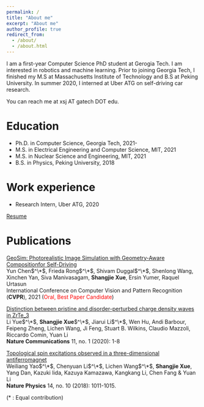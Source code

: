 ```yaml
---
permalink: /
title: "About me"
excerpt: "About me"
author_profile: true
redirect_from: 
  - /about/
  - /about.html
---
```


I am a first-year Computer Science PhD student at Gerogia Tech. I am interested in robotics and machine learning. 
Prior to joining Georgia Tech, I finished my M.S at Massachusetts Institute of Technology and B.S at Peking University. In summer 2020, I interned at Uber ATG on self-driving car research.

You can reach me at xsj AT gatech DOT edu.

Education
======
* Ph.D. in Computer Science, Georgia Tech, 2021-
* M.S. in Electrical Engineering and Computer Science, MIT, 2021
* M.S. in Nuclear Science and Engineering, MIT, 2021
* B.S. in Physics, Peking University, 2018

Work experience
======
* Research Intern, Uber ATG, 2020

[Resume](files/resume.pdf)

Publications
======
[GeoSim: Photorealistic Image Simulation with Geometry-Aware Compositionfor Self-Driving](https://arxiv.org/abs/2101.06543) \
Yun Chen$^\*$, Frieda Rong$^\*$, Shivam Duggal$^\*$, Shenlong Wang, Xinchen Yan, Siva Manivasagam, **Shangjie Xue**, Ersin Yumer, Raquel Urtasun \
International Conference on Computer Vision and Pattern Recognition (**CVPR**), 2021 (<span style="color:red">Oral, Best Paper Candidate</span>)


[Distinction between pristine and disorder-perturbed charge density waves in ZrTe$\_3$](https://www.nature.com/articles/s41467-019-13813-y) \
Li Yue$^\*$, **Shangjie Xue**$^\*$, Jiarui Li$^\*$, Wen Hu, Andi Barbour, Feipeng Zheng, Lichen Wang, Ji Feng, Stuart B. Wilkins, Claudio Mazzoli, Riccardo Comin, Yuan Li \
**Nature Communications** 11, no. 1 (2020): 1-8


[Topological spin excitations observed in a three-dimensional antiferromagnet](https://www.nature.com/articles/s41567-018-0213-x) \
Weiliang Yao$^\*$, Chenyuan Li$^\*$, Lichen Wang$^\*$, **Shangjie Xue**, Yang Dan, Kazuki Iida, Kazuya Kamazawa, Kangkang Li, Chen Fang & Yuan Li \
**Nature Physics** 14, no. 10 (2018): 1011-1015. 

 (* : Equal contribution)